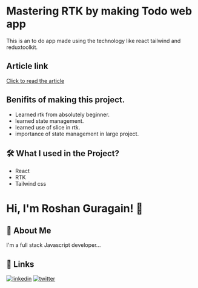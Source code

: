 
# Mastering RTK by making Todo web app 

This is an to do app made using the technology like react tailwind and reduxtoolkit.





## Article link

[ Click to read the article](https://roshangrg.hashnode.dev/rtk-mastering-slice)



## Benifits of making this project.

 - Learned rtk from absolutely beginner.
 - learned state management.
 - learned use of slice in rtk.
 - importance of state management in large project.




## 🛠 What I used  in the Project?
 - React
 - RTK
 - Tailwind css


# Hi, I'm Roshan Guragain! 👋

## 🚀 About Me
I'm a full stack Javascript developer...


## 🔗 Links

[![linkedin](https://img.shields.io/badge/linkedin-0A66C2?style=for-the-badge&logo=linkedin&logoColor=white)](https://www.linkedin.com/in/roshan-guragain-guragain-747aa4245/)
[![twitter](https://img.shields.io/badge/twitter-1DA1F2?style=for-the-badge&logo=twitter&logoColor=white)](https://twitter.com/RoshanGuragain3)


